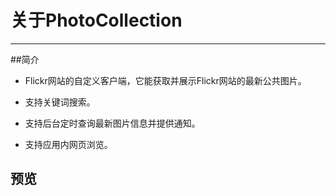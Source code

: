 # 关于PhotoCollection
-------
##简介


- Flickr网站的自定义客户端，它能获取并展示Flickr网站的最新公共图片。

- 支持关键词搜索。

- 支持后台定时查询最新图片信息并提供通知。

- 支持应用内网页浏览。

## 预览

